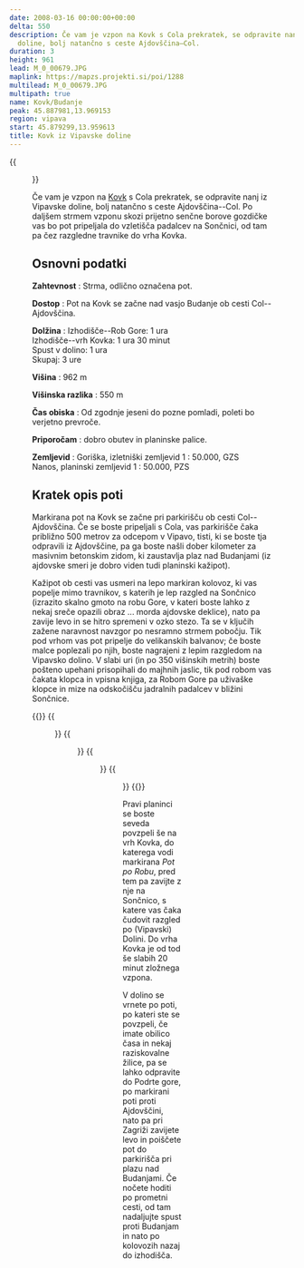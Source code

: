 ```yaml
---
date: 2008-03-16 00:00:00+00:00
delta: 550
description: Če vam je vzpon na Kovk s Cola prekratek, se odpravite nanj iz Vipavske
  doline, bolj natančno s ceste Ajdovščina–Col.
duration: 3
height: 961
lead: M_0_00679.JPG
maplink: https://mapzs.projekti.si/poi/1288
multilead: M_0_00679.JPG
multipath: true
name: Kovk/Budanje
peak: 45.887981,13.969153
region: vipava
start: 45.879299,13.959613
title: Kovk iz Vipavske doline
---
```

{{<figure src="M_0_00681.JPG">}}

Če vam je vzpon na [Kovk](../) s Cola prekratek, se odpravite nanj iz Vipavske doline, bolj natančno s ceste Ajdovščina--Col. Po daljšem strmem vzponu skozi prijetno senčne borove gozdičke vas bo pot pripeljala do vzletišča padalcev na Sončnici, od tam pa čez razgledne travnike do vrha Kovka.

## Osnovni podatki

**Zahtevnost**
:   Strma, odlično označena pot.

**Dostop**
:   Pot na Kovk se začne nad vasjo Budanje ob cesti Col--Ajdovščina.

**Dolžina**
:   Izhodišče--Rob Gore: 1 ura\
    Izhodišče--vrh Kovka: 1 ura 30 minut\
    Spust v dolino: 1 ura\
    Skupaj: 3 ure

**Višina**
:   962 m

**Višinska razlika**
:   550 m

**Čas obiska**
:   Od zgodnje jeseni do pozne pomladi, poleti bo verjetno prevroče.

**Priporočam**
:   dobro obutev in planinske palice.

**Zemljevid**
:   Goriška, izletniški zemljevid 1 : 50.000, GZS\
    Nanos, planinski zemljevid 1 : 50.000, PZS

Kratek opis poti
----------------

Markirana pot na Kovk se začne pri parkirišču ob cesti Col--Ajdovščina. Če se boste pripeljali s Cola, vas parkirišče čaka približno 500 metrov za odcepom v Vipavo, tisti, ki se boste tja odpravili iz Ajdovščine, pa ga boste našli dober kilometer za masivnim betonskim zidom, ki zaustavlja plaz nad Budanjami (iz ajdovske smeri je dobro viden tudi planinski kažipot).

Kažipot ob cesti vas usmeri na lepo markiran kolovoz, ki vas popelje mimo travnikov, s katerih je lep razgled na Sončnico (izrazito skalno gmoto na robu Gore, v kateri boste lahko z nekaj sreče opazili obraz \... morda ajdovske deklice), nato pa zavije levo in se hitro spremeni v ozko stezo. Ta se v ključih zažene naravnost navzgor po nesramno strmem pobočju. Tik pod vrhom vas pot pripelje do velikanskih balvanov; če boste malce poplezali po njih, boste nagrajeni z lepim razgledom na Vipavsko dolino. V slabi uri (in po 350 višinskih metrih) boste pošteno upehani prisopihali do majhnih jaslic, tik pod robom vas čakata klopca in vpisna knjiga, za Robom Gore pa uživaške klopce in mize na odskočišču jadralnih padalcev v bližini Sončnice.

{{<gallery>}}
{{<figure src="M_0_00678.JPG" caption="Pogled na Vipavsko dolino">}} {{<figure src="M_0_00680.JPG" caption="Kapelica ob poti">}} {{<figure src="M_0_00681.JPG" caption="Travniki okoli Sončnice">}}
{{<figure src="M_0_00679.JPG" caption="Sončnica">}}
{{</gallery>}}

Pravi planinci se boste seveda povzpeli še na vrh Kovka, do katerega vodi markirana *Pot po Robu*, pred tem pa zavijte z nje na Sončnico, s katere vas čaka čudovit razgled po (Vipavski) Dolini. Do vrha Kovka je od tod še slabih 20 minut zložnega vzpona.

V dolino se vrnete po poti, po kateri ste se povzpeli, če imate obilico časa in nekaj raziskovalne žilice, pa se lahko odpravite do Podrte gore, po markirani poti proti Ajdovščini, nato pa pri Zagriži zavijete levo in poiščete pot do parkirišča pri plazu nad Budanjami. Če nočete hoditi po prometni cesti, od tam nadaljujte spust proti Budanjam in nato po kolovozih nazaj do izhodišča.
